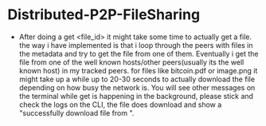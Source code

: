 # Distributed-P2P-FileSharing

- After doing a get <file_id> it might take some time to actually get a file. the way i have implemented is that i loop through the peers with files in the metadata and try to get the file from one of them. Eventually i get the file from one of the well known hosts/other peers(usually its the well known host) in my tracked peers. for files like bitcoin.pdf or image.png it might take up a while up to 20-30 seconds to actually download the file depending on how busy the network is. You will see other messages on the terminal while get is happening in the background, please stick and check the logs on the CLI, the file does download and show a "successfully download file from <peerid>".
  

